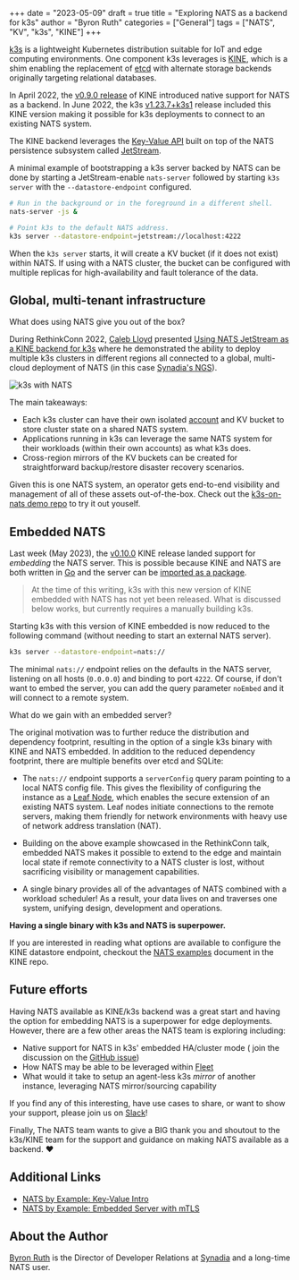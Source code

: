 +++
date = "2023-05-09"
draft = true
title = "Exploring NATS as a backend for k3s"
author = "Byron Ruth"
categories = ["General"]
tags = ["NATS", "KV", "k3s", "KINE"]
+++

[k3s][k3s] is a lightweight Kubernetes distribution suitable for IoT and edge computing environments. One component k3s leverages is [KINE][kine], which is a shim enabling the replacement of [etcd][etcd] with alternate storage backends originally targeting relational databases.

In April 2022, the [v0.9.0 release][v0.9.0] of KINE introduced native support for NATS as a backend. In June 2022, the k3s [v1.23.7+k3s1][v1.23.7] release included this KINE version making it possible for k3s deployments to connect to an existing NATS system.

The KINE backend leverages the [Key-Value API][kv] built on top of the NATS persistence subsystem called [JetStream][jetstream].

A minimal example of bootstrapping a k3s server backed by NATS can be done by starting a JetStream-enable `nats-server` followed by starting `k3s server` with the `--datastore-endpoint` configured.

```sh
# Run in the background or in the foreground in a different shell.
nats-server -js &

# Point k3s to the default NATS address.
k3s server --datastore-endpoint=jetstream://localhost:4222
```

When the `k3s server` starts, it will create a KV bucket (if it does not exist) within NATS. If using with a NATS cluster, the bucket can be configured with multiple replicas for high-availability and fault tolerance of the data.

## Global, multi-tenant infrastructure

What does using NATS give you out of the box?

During RethinkConn 2022, [Caleb Lloyd][caleb] presented [Using NATS JetStream as a KINE backend for k3s][rethinkconn] where he demonstrated the ability to deploy multiple k3s clusters in different regions all connected to a global, multi-cloud deployment of NATS (in this case [Synadia's NGS][ngs]).

![k3s with NATS](/img/k3s-nats.png)

The main takeaways:

- Each k3s cluster can have their own isolated [account][accounts] and KV bucket to store cluster state on a shared NATS system.
- Applications running in k3s can leverage the same NATS system for their workloads (within their own accounts) as what k3s does.
- Cross-region mirrors of the KV buckets can be created for straightforward backup/restore disaster recovery scenarios.

Given this is one NATS system, an operator gets end-to-end visibility and management of all of these assets out-of-the-box. Check out the [k3s-on-nats demo repo][demo] to try it out youself.

[k3s]: https://k3s.io
[kine]: https://github.com/k3s-io/kine
[etcd]: https://etcd.io
[v0.9.0]: https://github.com/k3s-io/kine/releases/tag/v0.9.0
[v1.23.7]: https://github.com/k3s-io/k3s/releases/tag/v1.23.7%2Bk3s1
[kv]: https://docs.nats.io/nats-concepts/jetstream/key-value-store
[jetstream]: https://docs.nats.io/nats-concepts/jetstream
[caleb]: https://www.linkedin.com/in/calebjlloyd
[rethinkconn]: https://www.youtube.com/watch?v=CetW4eGkyS0
[ngs]: https://synadia.com/ngs
[accounts]: https://docs.nats.io/running-a-nats-service/configuration/securing_nats/accounts
[demo]: https://github.com/ConnectEverything/k3s-on-nats

## Embedded NATS

Last week (May 2023), the [v0.10.0][v0.10.x] KINE release landed support for _embedding_ the NATS server. This is possible because KINE and NATS are both written in [Go](https://golang.org) and the server can be [imported as a package](https://pkg.go.dev/github.com/nats-io/nats-server/v2/server).

> At the time of this writing, k3s with this new version of KINE embedded with NATS has not yet been released. What is discussed below works, but currently requires a manually building k3s.

Starting k3s with this version of KINE embedded is now reduced to the following command (without needing to start an external NATS server).

```sh
k3s server --datastore-endpoint=nats://
```

The minimal `nats://` endpoint relies on the defaults in the NATS server, listening on all hosts (`0.0.0.0`) and binding to port `4222`. Of course, if don't want to embed the server, you can add the query parameter `noEmbed` and it will connect to a remote system.

What do we gain with an embedded server?

The original motivation was to further reduce the distribution and dependency footprint, resulting in the option of a single k3s binary with KINE and NATS embedded. In addition to the reduced dependency footprint, there are multiple benefits over etcd and SQLite:

* The `nats://` endpoint supports a `serverConfig` query param pointing to a local NATS config file. This gives the flexibility of configuring the instance as a [Leaf Node][ln], which enables the secure extension of an existing NATS system. Leaf nodes initiate connections to the remote servers, making them friendly for network environments with heavy use of network address translation (NAT).

* Building on the above example showcased in the RethinkConn talk, embedded NATS makes it possible to extend to the edge and maintain local state if remote connectivity to a NATS cluster is lost, without sacrificing visibility or management capabilities.

* A single binary provides all of the advantages of NATS combined with a workload scheduler! As a result, your data lives on and traverses one system, unifying design, development and operations.

**Having a single binary with k3s and NATS is superpower.**

If you are interested in reading what options are available to configure the KINE datastore endpoint, checkout the [NATS examples][kine-ex] document in the KINE repo.

[v0.10.x]: https://github.com/k3s-io/kine/releases/tag/v0.10.1
[ln]: https://docs.nats.io/running-a-nats-service/configuration/leafnodes
[kine-ex]: https://github.com/k3s-io/kine/blob/master/examples/nats.md

## Future efforts

Having NATS available as KINE/k3s backend was a great start and having the option for embedding NATS is a superpower for edge deployments. However, there are a few other areas the NATS team is exploring including:

- Native support for NATS in k3s' embedded HA/cluster mode ( join the discussion on the [GitHub issue](https://github.com/k3s-io/k3s/issues/7451))
- How NATS may be able to be leveraged within [Fleet](https://github.com/rancher/fleet)
- What would it take to setup an agent-less k3s _mirror_ of another instance, leveraging NATS mirror/sourcing capability

If you find any of this interesting, have use cases to share, or want to show your support, please join us on [Slack](https://slack.nats.io)!

Finally, The NATS team wants to give a BIG thank you and shoutout to the k3s/KINE team for the support and guidance on making NATS available as a backend. ❤️

## Additional Links

- [NATS by Example: Key-Value Intro](https://natsbyexample.com/examples/kv/intro/go)
- [NATS by Example: Embedded Server with mTLS](https://natsbyexample.com/examples/embedded/mtls/go)

## About the Author

[Byron Ruth](https://www.linkedin.com/in/byron-ruth-97216a1b7/) is the Director of Developer Relations at [Synadia](https://synadia.com) and a long-time NATS user.
